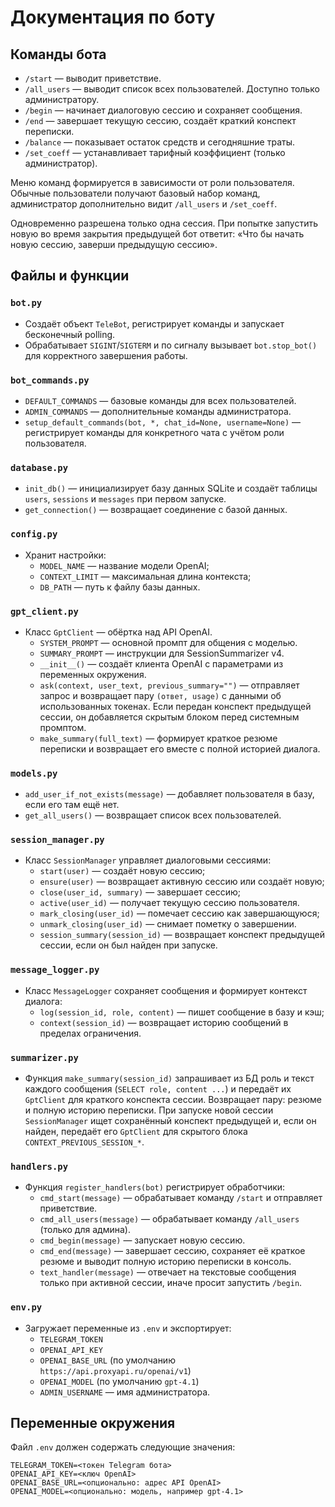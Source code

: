 # Документация по боту

## Команды бота

- `/start` — выводит приветствие.
- `/all_users` — выводит список всех пользователей. Доступно только администратору.
- `/begin` — начинает диалоговую сессию и сохраняет сообщения.
- `/end` — завершает текущую сессию, создаёт краткий конспект переписки.
- `/balance` — показывает остаток средств и сегодняшние траты.
- `/set_coeff` — устанавливает тарифный коэффициент (только администратор).

Меню команд формируется в зависимости от роли пользователя. Обычные
пользователи получают базовый набор команд, администратор дополнительно
видит `/all_users` и `/set_coeff`.

Одновременно разрешена только одна сессия. При попытке запустить новую во время
закрытия предыдущей бот ответит: «Что бы начать новую сессию, заверши предыдущую сессию».

## Файлы и функции

### `bot.py`
- Создаёт объект `TeleBot`, регистрирует команды и запускает бесконечный polling.
- Обрабатывает `SIGINT`/`SIGTERM` и по сигналу вызывает `bot.stop_bot()` для корректного завершения работы.

### `bot_commands.py`
- `DEFAULT_COMMANDS` — базовые команды для всех пользователей.
- `ADMIN_COMMANDS` — дополнительные команды администратора.
- `setup_default_commands(bot, *, chat_id=None, username=None)` —
  регистрирует команды для конкретного чата с учётом роли пользователя.

### `database.py`
- `init_db()` — инициализирует базу данных SQLite и создаёт таблицы `users`, `sessions` и `messages` при первом запуске.
- `get_connection()` — возвращает соединение с базой данных.

### `config.py`
- Хранит настройки:
  - `MODEL_NAME` — название модели OpenAI;
  - `CONTEXT_LIMIT` — максимальная длина контекста;
  - `DB_PATH` — путь к файлу базы данных.

### `gpt_client.py`
- Класс `GptClient` — обёртка над API OpenAI.
  - `SYSTEM_PROMPT` — основной промпт для общения с моделью.
  - `SUMMARY_PROMPT` — инструкции для SessionSummarizer v4.
  - `__init__()` — создаёт клиента OpenAI с параметрами из переменных окружения.
  - `ask(context, user_text, previous_summary="")` — отправляет запрос и
    возвращает пару `(ответ, usage)` с данными об использованных токенах. Если
    передан конспект предыдущей сессии, он добавляется скрытым блоком перед
    системным промптом.
  - `make_summary(full_text)` — формирует краткое резюме переписки и
    возвращает его вместе с полной историей диалога.

### `models.py`
- `add_user_if_not_exists(message)` — добавляет пользователя в базу, если его там ещё нет.
- `get_all_users()` — возвращает список всех пользователей.

### `session_manager.py`
- Класс `SessionManager` управляет диалоговыми сессиями:
  - `start(user)` — создаёт новую сессию;
  - `ensure(user)` — возвращает активную сессию или создаёт новую;
  - `close(user_id, summary)` — завершает сессию;
  - `active(user_id)` — получает текущую сессию пользователя.
  - `mark_closing(user_id)` — помечает сессию как завершающуюся;
  - `unmark_closing(user_id)` — снимает пометку о завершении.
  - `session_summary(session_id)` — возвращает конспект предыдущей сессии,
    если он был найден при запуске.

### `message_logger.py`
- Класс `MessageLogger` сохраняет сообщения и формирует контекст диалога:
  - `log(session_id, role, content)` — пишет сообщение в базу и кэш;
  - `context(session_id)` — возвращает историю сообщений в пределах ограничения.

### `summarizer.py`
- Функция `make_summary(session_id)` запрашивает из БД роль и текст каждого
  сообщения (`SELECT role, content ...`) и передаёт их `GptClient` для краткого
  конспекта сессии. Возвращает пару: резюме и полную историю переписки.
При запуске новой сессии `SessionManager` ищет сохранённый конспект предыдущей
и, если он найден, передаёт его `GptClient` для скрытого блока
`CONTEXT_PREVIOUS_SESSION_*`.

### `handlers.py`
- Функция `register_handlers(bot)` регистрирует обработчики:
  - `cmd_start(message)` — обрабатывает команду `/start` и отправляет приветствие.
  - `cmd_all_users(message)` — обрабатывает команду `/all_users` (только для админа).
  - `cmd_begin(message)` — запускает новую сессию.
  - `cmd_end(message)` — завершает сессию, сохраняет её краткое резюме и
    выводит полную историю переписки в консоль.
  - `text_handler(message)` — отвечает на текстовые сообщения только при активной
    сессии, иначе просит запустить `/begin`.

### `env.py`
- Загружает переменные из `.env` и экспортирует:
  - `TELEGRAM_TOKEN`
  - `OPENAI_API_KEY`
  - `OPENAI_BASE_URL` (по умолчанию `https://api.proxyapi.ru/openai/v1`)
  - `OPENAI_MODEL` (по умолчанию `gpt-4.1`)
  - `ADMIN_USERNAME` — имя администратора.

## Переменные окружения

Файл `.env` должен содержать следующие значения:

```
TELEGRAM_TOKEN=<токен Telegram бота>
OPENAI_API_KEY=<ключ OpenAI>
OPENAI_BASE_URL=<опционально: адрес API OpenAI>
OPENAI_MODEL=<опционально: модель, например gpt-4.1>
```

